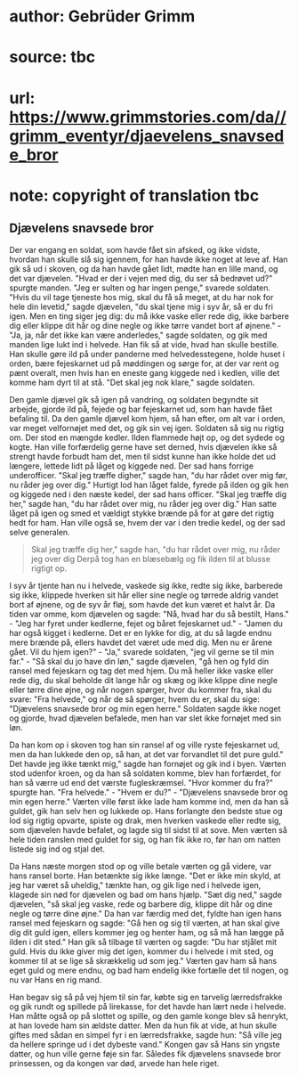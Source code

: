 # author: Gebrüder Grimm
# source: tbc
# url: https://www.grimmstories.com/da//grimm_eventyr/djaevelens_snavsede_bror
# note: copyright of translation tbc

## Djævelens snavsede bror 

Der var engang en soldat, som havde fået sin afsked, og ikke vidste,
hvordan han skulle slå sig igennem, for han havde ikke noget at leve af.
Han gik så ud i skoven, og da han havde gået lidt, mødte han en lille
mand, og det var djævelen. "Hvad er der i vejen med dig, du ser så
bedrøvet ud?" spurgte manden. "Jeg er sulten og har ingen penge,"
svarede soldaten. "Hvis du vil tage tjeneste hos mig, skal du få så
meget, at du har nok for hele din levetid," sagde djævelen, "du skal
tjene mig i syv år, så er du fri igen. Men en ting siger jeg dig: du må
ikke vaske eller rede dig, ikke barbere dig eller klippe dit hår og dine
negle og ikke tørre vandet bort af øjnene." - "Ja, ja, når det ikke
kan være anderledes," sagde soldaten, og gik med manden lige lukt ind i
helvede. Han fik så at vide, hvad han skulle bestille. Han skulle gøre
ild på under panderne med helvedesstegene, holde huset i orden, bære
fejeskarnet ud på møddingen og sørge for, at der var rent og pænt
overalt, men hvis han en eneste gang kiggede ned i kedlen, ville det
komme ham dyrt til at stå. "Det skal jeg nok klare," sagde soldaten.

Den gamle djævel gik så igen på vandring, og soldaten begyndte sit
arbejde, gjorde ild på, fejede og bar fejeskarnet ud, som han havde fået
befaling til. Da den gamle djævel kom hjem, så han efter, om alt var i
orden, var meget velfornøjet med det, og gik sin vej igen. Soldaten så
sig nu rigtig om. Der stod en mængde kedler. Ilden flammede højt op, og
det sydede og kogte. Han ville forfærdelig gerne have set derned, hvis
djævelen ikke så strengt havde forbudt ham det, men til sidst kunne han
ikke holde det ud længere, lettede lidt på låget og kiggede ned. Der sad
hans forrige underofficer. "Skal jeg træffe digher," sagde han, "du
har rådet over mig før, nu råder jeg over dig." Hurtigt lod han låget
falde, fyrede på ilden og gik hen og kiggede ned i den næste kedel, der
sad hans officer. "Skal jeg træffe dig her," sagde han, "du har rådet
over mig, nu råder jeg over dig." Han satte låget på igen og smed et
vældigt stykke brænde på for at gøre det rigtig hedt for ham. Han ville
også se, hvem der var i den tredie kedel, og der sad selve generalen.
>Skal jeg træffe dig her," sagde han, "du har rådet over mig, nu
råder jeg over dig Derpå tog han en blæsebælg og fik ilden til at blusse
rigtigt op.

I syv år tjente han nu i helvede, vaskede sig ikke, redte sig ikke,
barberede sig ikke, klippede hverken sit hår eller sine negle og tørrede
aldrig vandet bort af øjnene, og de syv år fløj, som havde det kun været
et halvt år. Da tiden var omme, kom djævelen og sagde: "Nå, hvad har du
så bestilt, Hans." - "Jeg har fyret under kedlerne, fejet og båret
fejeskarnet ud." - "Jamen du har også kigget i kedlerne. Det er en
lykke for dig, at du så lagde endnu mere brænde på, ellers havdet det
været ude med dig. Men nu er årene gået. Vil du hjem igen?" - "Ja,"
svarede soldaten, "jeg vil gerne se til min far." - "Så skal du jo
have din løn," sagde djævelen, "gå hen og fyld din ransel med
fejeskarn og tag det med hjem. Du må heller ikke vaske eller rede dig,
du skal beholde dit lange hår og skæg og ikke klippe dine negle eller
tørre dine øjne, og når nogen spørger, hvor du kommer fra, skal du
svare: "Fra helvede," og når de så spørger, hvem du er, skal du sige:
"Djævelens snavsede bror og min egen herre." Soldaten sagde ikke noget
og gjorde, hvad djævelen befalede, men han var slet ikke fornøjet med
sin løn.

Da han kom op i skoven tog han sin ransel af og ville ryste fejeskarnet
ud, men da han lukkede den op, så han, at det var forvandlet til det
pure guld." Det havde jeg ikke tænkt mig," sagde han fornøjet og gik
ind i byen. Værten stod udenfor kroen, og da han så soldaten komme, blev
han forfærdet, for han så værre ud end det værste fugleskræmsel. "Hvor
kommer du fra?" spurgte han. "Fra helvede." - "Hvem er du?" -
"Djævelens snavsede bror og min egen herre." Værten ville først ikke
lade ham komme ind, men da han så guldet, gik han selv hen og lukkede
op. Hans forlangte den bedste stue og lod sig rigtig opvarte, spiste og
drak, men hverken vaskede eller redte sig, som djævelen havde befalet,
og lagde sig til sidst til at sove. Men værten så hele tiden ranslen med
guldet for sig, og han fik ikke ro, før han om natten listede sig ind og
stjal det.

Da Hans næste morgen stod op og ville betale værten og gå videre, var
hans ransel borte. Han betænkte sig ikke længe. "Det er ikke min skyld,
at jeg har været så uheldig," tænkte han, og gik lige ned i helvede
igen, klagede sin nød for djævelen og bad om hans hjælp. "Sæt dig
ned," sagde djævelen, "så skal jeg vaske, rede og barbere dig, klippe
dit hår og dine negle og tørre dine øjne." Da han var færdig med det,
fyldte han igen hans ransel med fejeskarn og sagde: "Gå hen og sig til
værten, at han skal give dig dit guld igen, ellers kommer jeg og henter
ham, og så må han lægge på ilden i dit sted." Han gik så tilbage til
værten og sagde: "Du har stjålet mit guld. Hvis du ikke giver mig det
igen, kommer du i helvede i mit sted, og kommer til at se lige så
skrækkelig ud som jeg." Værten gav ham så hans eget guld og mere endnu,
og bad ham endelig ikke fortælle det til nogen, og nu var Hans en rig
mand.

Han begav sig så på vej hjem til sin far, købte sig en tarvelig
lærredsfrakke og gik rundt og spillede på lirekasse, for det havde han
lært nede i helvede. Han måtte også op på slottet og spille, og den
gamle konge blev så henrykt, at han lovede ham sin ældste datter. Men da
hun fik at vide, at hun skulle giftes med sådan en simpel fyr i en
lærredsfrakke, sagde hun: "Så ville jeg da hellere springe ud i det
dybeste vand." Kongen gav så Hans sin yngste datter, og hun ville gerne
føje sin far. Således fik djævelens snavsede bror prinsessen, og da
kongen var død, arvede han hele riget.

